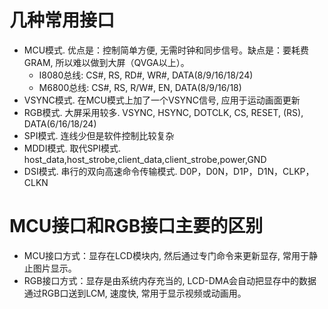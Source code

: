 # 几种常用接口

* MCU模式. 优点是：控制简单方便, 无需时钟和同步信号。缺点是：要耗费GRAM, 所以难以做到大屏（QVGA以上）。
  * I8080总线: CS#, RS, RD#, WR#, DATA(8/9/16/18/24)
  * M6800总线: CS#, RS, R/W#, EN, DATA(8/9/16/18)
* VSYNC模式. 在MCU模式上加了一个VSYNC信号, 应用于运动画面更新
* RGB模式. 大屏采用较多. VSYNC, HSYNC, DOTCLK, CS, RESET, (RS), DATA(6/16/18/24)
* SPI模式. 连线少但是软件控制比较复杂
* MDDI模式. 取代SPI模式. host_data,host_strobe,client_data,client_strobe,power,GND
* DSI模式. 串行的双向高速命令传输模式. D0P，D0N，D1P，D1N，CLKP，CLKN

# MCU接口和RGB接口主要的区别
* MCU接口方式：显存在LCD模块内, 然后通过专门命令来更新显存, 常用于静止图片显示。
* RGB接口方式：显存是由系统内存充当的, LCD-DMA会自动把显存中的数据通过RGB口送到LCM, 速度快, 常用于显示视频或动画用。
